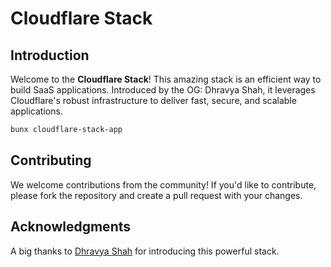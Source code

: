 # Cloudflare Stack

## Introduction

Welcome to the **Cloudflare Stack**! This amazing stack is an efficient way to build SaaS applications. Introduced by the OG: Dhravya Shah, it leverages Cloudflare's robust infrastructure to deliver fast, secure, and scalable applications.

```bash
bunx cloudflare-stack-app
```

## Contributing
We welcome contributions from the community! If you'd like to contribute, please fork the repository and create a pull request with your changes.

## Acknowledgments
A big thanks to [Dhravya Shah](https://github.com/Dhravya) for introducing this powerful stack.